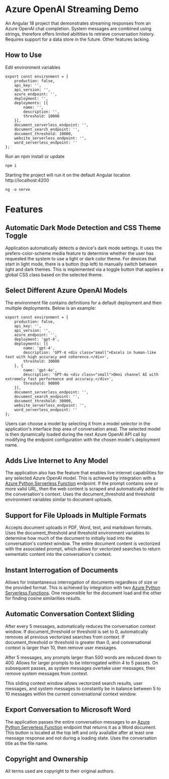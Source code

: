 # Azure OpenAI Streaming Demo

An Angular 18 project that demonstrates streaming responses from an Azure OpenAI chat completion. System messages are combined using strings, therefore offers limited abiltities to retrieve conversation history. Requires support for a data store in the future. Other features lacking.

## How to Use

Edit environment variables

```
export const environment = {
    production: false,
    api_key: '',
    api_version: '',
    azure_endpoint: '',
    deployment: '',
    deployments: [{
        name: '',
        description: '',
        threshold: 10000
    }],
    document_serverless_endpoint: '',
    document_search_endpoint: '',
    document_threshold: 10000,
    website_serverless_endpoint: '',
    word_serverless_endpoint: ''
};
```

Run an npm install or update

```
npm i
```

Starting the project will run it on the default Angular location http://localhost:4200

```
ng -o serve
```

# Features

## Automatic Dark Mode Detection and CSS Theme Toggle

Application automatically detects a device's dark mode settings. It uses the prefers-color-scheme media feature to determine whether the user has requested the system to use a light or dark color theme. For devices that start in light mode, there is a button (top left) to manually switch between light and dark themes. This is implemented via a toggle button that applies a global CSS class based on the selected theme.

## Select Different Azure OpenAI Models

The environment file contains definitions for a default deployment and then multiple deployments. Below is an example:

```
export const environment = {
    production: false,
    api_key: '',
    api_version: '',
    azure_endpoint: '',
    deployment: 'gpt-4',
    deployments: [{
        name: 'gpt-4',
        description: 'GPT-4 <div class="small">Excels in human-like text with high accuracy and coherence.</div>',
        threshold: 30000
    }, {
        name: 'gpt-4o',
        description: 'GPT-4o <div class="small">Omni channel AI with extremely fast performance and accuracy.</div>',
        threshold: 90000
    }],
    document_serverless_endpoint: '',
    document_search_endpoint: '',
    document_threshold: 30000,
    website_serverless_endpoint: '',
    word_serverless_endpoint: ''
};
```

Users can choose a model by selecting it from a model selector in the application's interface (top area of conversation area). The selected model is then dynamically loaded during the next Azure OpenAI API call by modifying the endpoint configuration with the chosen model's deployment name.

## Adds Live Internet to Any Model

The application also has the feature that enables live internet capabilities for any selected Azure OpenAI model. This is achieved by integration with a [Azure Python Serverless Function](https://github.com/romayneeastmond/azure-python-serverless-functions) endpoint. If the prompt contains one or more valid URL, then the web content is scraped and automatically added to the conversation's context. Uses the document_threshold and threshold environment variables similar to document uploads.

## Support for File Uploads in Multiple Formats

Accepts document uploads in PDF, Word, text, and markdown formats. Uses the document_threshold and threshold environment variables to determine how much of the document to initially load into the conversation's context window. The entire document content is vectorized with the associated prompt, which allows for vectorized searches to return sementatic content into the conversation's context.

## Instant Interrogation of Documents

Allows for instantaneous interrogation of documents regardless of size or the provided format. This is achieved by integration with two [Azure Python Serverless Functions](https://github.com/romayneeastmond/azure-python-serverless-functions). One responsible for the document load and the other for finding cosine similarities results.

## Automatic Conversation Context Sliding

After every 5 messages, automatically reduces the conversation context window. If document_threshold or threshold is set to 0, automatically removes all previous vectorized searches from context. If document_threshold or threshold is greater than 0, and conversational context is larger than 10, then remove user messages.

After 5 messages, any prompts larger than 500 words are reduced down to 400. Allows for larger prompts to be interrogated within 4 to 5 passes. On subsequent passes, as system messages overtake user messages, then remove system messages from context.

This sliding context window allows vectorized search results, user messages, and system messages to constantly be in balance between 5 to 10 messages within the current conversational context window.

## Export Conversation to Microsoft Word

The application passes the entire conversation messages to an [Azure Python Serverless Function](https://github.com/romayneeastmond/azure-python-serverless-functions) endpoint that returns it as a Word document. This button is located at the top left and only availalbe after at least one message response and not during a loading state. Uses the conversation title as the file name.

## Copyright and Ownership

All terms used are copyright to their original authors.
